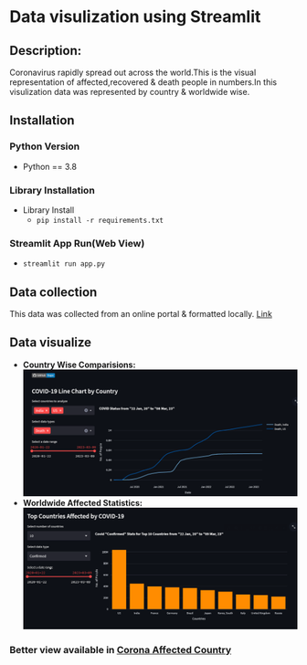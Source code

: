 # Data visulization using Streamlit #

## Description: ##

Coronavirus rapidly spread out across the world.This is the visual representation of affected,recovered & death people in numbers.In this visulization data was represented by country & worldwide wise.

## Installation

### Python Version
- Python == 3.8

### Library Installation
- Library Install
  - `pip install -r requirements.txt`

### Streamlit App Run(Web View)
- `streamlit run app.py`

## Data collection ##

This data was collected from an online portal & formatted locally. [Link](https://data.humdata.org/dataset/novel-coronavirus-2019-ncov-cases)

## Data visualize ##
* **Country Wise Comparisions:**
  ![Country Comparisions](images/covid_line.png)
* **Worldwide Affected Statistics:**
  ![Affected Statistics](images/covid_bar.png)


### Better view available in [Corona Affected Country](../../CoronaAffectedCountry/Plotly/) ###